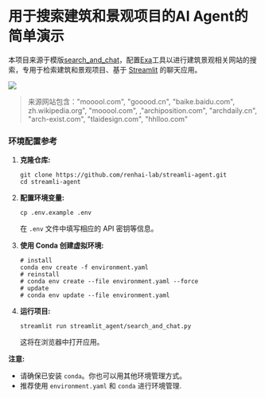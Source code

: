 # 用于搜索建筑和景观项目的AI Agent的简单演示

本项目来源于模版[search_and_chat](https://github.com/langchain-ai/streamlit-agent/blob/main/streamlit_agent/search_and_chat.py)，配置[Exa](https://dashboard.exa.ai/)工具以进行建筑景观相关网站的搜索，专用于检索建筑和景观项目、基于 [Streamlit](https://streamlit.io/) 的聊天应用。

![](https://oss.renhai.online/halo/2024/07/548acc4af083defb2699ac94bac2be68.png)



> 来源网站包含："mooool.com", "gooood.cn", "baike.baidu.com",  zh.wikipedia.org", "mooool.com", ,"archiposition.com", "archdaily.cn", "arch-exist.com", "tlaidesign.com", "hhlloo.com"



### 环境配置参考

1. **克隆仓库:**

   ```shell
   git clone https://github.com/renhai-lab/streamli-agent.git
   cd streamli-agent
   ```

2. **配置环境变量:**

   ```shell
   cp .env.example .env
   ```

   在 `.env` 文件中填写相应的 API 密钥等信息。

3. **使用 Conda 创建虚拟环境:**

   ```shell
   # install
   conda env create -f environment.yaml
   # reinstall
   # conda env create --file environment.yaml --force
   # update
   # conda env update --file environment.yaml
   ```

4. **运行项目:**

   ```shell
   streamlit run streamlit_agent/search_and_chat.py
   ```

   这将在浏览器中打开应用。



**注意:**

- 请确保已安装 `conda`。你也可以用其他环境管理方式。
- 推荐使用 `environment.yaml` 和 `conda` 进行环境管理.